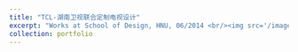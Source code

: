 ```yaml
---
title: "TCL-湖南卫视联合定制电视设计"
excerpt: "Works at School of Design, HNU, 06/2014 <br/><img src='/images/5.png'> <br/><img src='/images/5_2.png'>"
collection: portfolio
---
```



